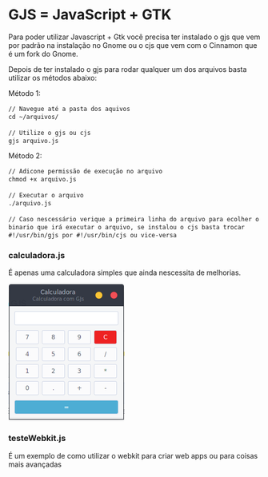 # GJS = JavaScript + GTK

Para poder utilizar Javascript + Gtk você precisa ter instalado o gjs que vem por padrão na instalação no Gnome ou o cjs que vem com o Cinnamon que é um fork do Gnome.


Depois de ter instalado o gjs para rodar qualquer um dos arquivos basta utilizar os métodos abaixo:

  Método 1:

    // Navegue até a pasta dos aquivos
    cd ~/arquivos/

    // Utilize o gjs ou cjs
    gjs arquivo.js

  Método 2:

    // Adicone permissão de execução no arquivo
    chmod +x arquivo.js

    // Executar o arquivo
    ./arquivo.js

    // Caso nescessário verique a primeira linha do arquivo para ecolher o binario que irá executar o arquivo, se instalou o cjs basta trocar
    #!/usr/bin/gjs por #!/usr/bin/cjs ou vice-versa

### calculadora.js
  É apenas uma calculadora simples que ainda nescessita de melhorias.

  ![Calculadora](./screenshots/calculadora.png)

### testeWebkit.js
  É um exemplo de como utilizar o webkit para criar web apps ou para coisas mais avançadas
